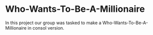 # Who-Wants-To-Be-A-Millionaire
In this project our group was tasked to make a Who-Wants-To-Be-A-Millionaire in consol version.
